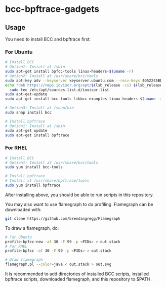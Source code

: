 # bcc-bpftrace-gadgets

## Usage
You need to install BCC and bpftrace first:
### For Ubuntu
```bash
# Install BCC
# Option1: Install at /sbin
sudo apt-get install bpfcc-tools linux-headers-$(uname -r)
# Option2: Install at /usr/share/bcc/tools
sudo apt-key adv --keyserver keyserver.ubuntu.com --recv-keys 4052245BD4284CDD
echo "deb https://repo.iovisor.org/apt/$(lsb_release -cs) $(lsb_release -cs) main"|\
  sudo tee /etc/apt/sources.list.d/iovisor.list
sudo apt-get-update
sudo apt-get install bcc-tools libbcc-examples linux-headers-$(uname -r)

# Option3: Install at /snap/bin
sudo snap install bcc

# Install bpftrace
# Option1: Install at /sbin
sudo apt-get update
sudo apt-get install bpftrace
```

### For RHEL
```bash
# Install BCC
# Option1: Install at /usr/share/bcc/tools
sudo yum install bcc-tools

# Install bpftrace
# Install at /usr/share/bpftrace/tools
sudo yum install bpftrace
```

After installing above, you should be able to run scripts in this repository.

You may also want to use flamegraph to do profiling. Flamegraph can be downloaded with:
```bash
git clone https://github.com/brendangregg/Flamegraph
```

To draw a flamegraph, do:
```bash
# For Ubuntu
profile-bpfcc-new -af 30 -F 99 -p <PIDs> > out.stack
# For RHEL
profile-bpfcc -af 30 -F 99 -p <PIDs> > out.stack

# Draw flamegraph
flamegraph.pl --color=java < out.stack > out.svg
```

It is recommended to add directories of installed BCC scripts, installed bpftrace scripts, downloaded flamegraph, and this repository to $PATH.
